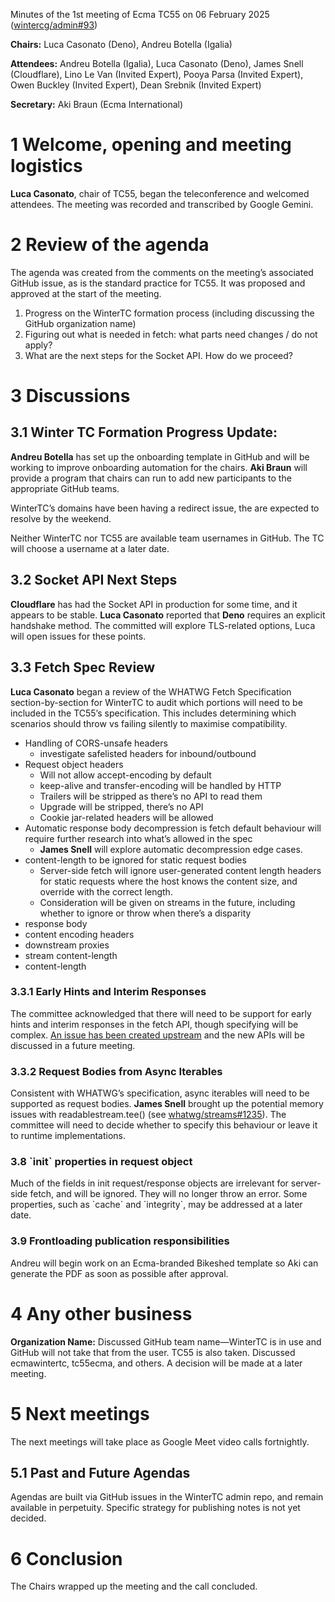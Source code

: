 Minutes of the 1st meeting of Ecma TC55 on 06 February 2025 ([wintercg/admin#93](https://github.com/wintercg/admin/issues/93))

**Chairs:** Luca Casonato (Deno), Andreu Botella (Igalia)

**Attendees:** Andreu Botella (Igalia), Luca Casonato (Deno), James Snell (Cloudflare), Lino Le Van (Invited Expert), Pooya Parsa (Invited Expert), Owen Buckley (Invited Expert), Dean Srebnik (Invited Expert)

**Secretary:**  Aki Braun (Ecma International)

# 1 Welcome, opening and meeting logistics

**Luca Casonato**, chair of TC55, began the teleconference and welcomed attendees. The meeting was recorded and transcribed by Google Gemini.

# 2 Review of the agenda

The agenda was created from the comments on the meeting’s associated GitHub issue, as is the standard practice for TC55. It was proposed and approved at the start of the meeting.

1. Progress on the WinterTC formation process (including discussing the GitHub organization name)
2. Figuring out what is needed in fetch: what parts need changes / do not apply?
3. What are the next steps for the Socket API. How do we proceed?

# 3 Discussions

## 3.1 Winter TC Formation Progress Update:

**Andreu Botella** has set up the onboarding template in GitHub and will be working to improve onboarding automation for the chairs. **Aki Braun** will provide a program that chairs can run to add new participants to the appropriate GitHub teams.

WinterTC’s domains have been having a redirect issue, the are expected to resolve by the weekend.

Neither WinterTC nor TC55 are available team usernames in GitHub. The TC will choose a username at a later date.

## 3.2 Socket API Next Steps

**Cloudflare** has had the Socket API in production for some time, and it appears to be stable. **Luca Casonato** reported that **Deno** requires an explicit handshake method. The committed will explore TLS-related options, Luca will open issues for these points.

## 3.3 Fetch Spec Review

**Luca Casonato** began a review of the WHATWG Fetch Specification section-by-section for WinterTC to audit which portions will need to be included in the TC55’s specification. This includes determining which scenarios should throw vs failing silently to maximise compatibility.

- Handling of CORS-unsafe headers
  - investigate safelisted headers for inbound/outbound
- Request object headers
  - Will not allow accept-encoding by default
  - keep-alive and transfer-encoding will be handled by HTTP
  - Trailers will be stripped as there’s no API to read them
  - Upgrade will be stripped, there’s no API
  - Cookie jar-related headers will be allowed
- Automatic response body decompression is fetch default behaviour will require further research into what’s allowed in the spec
  - **James Snell** will explore automatic decompression edge cases.
- content-length to be ignored for static request bodies
  - Server-side fetch will ignore user-generated content length headers for static requests where the host knows the content size, and override with the correct length.
  - Consideration will be given on streams in the future, including whether to ignore or throw when there’s a disparity
- response body
- content encoding headers
- downstream proxies
- stream content-length
- content-length

### 3.3.1 Early Hints and Interim Responses

The committee acknowledged that there will need to be support for early hints and interim responses in the fetch API, though specifying will be complex. [An issue has been created upstream](https://github.com/whatwg/fetch/issues/1716) and the new APIs will be discussed in a future meeting.

### 3.3.2 Request Bodies from Async Iterables

Consistent with WHATWG’s specification, async iterables will need to be supported as request bodies. **James Snell** brought up the potential memory issues with readablestream.tee() (see [whatwg/streams#1235](https://github.com/whatwg/streams/issues/1235)). The committee will need to decide whether to specify this behaviour or leave it to runtime implementations.

### 3.8 \`init\` properties in request object

Much of the fields in init request/response objects are irrelevant for server-side fetch, and will be ignored. They will no longer throw an error. Some properties, such as \`cache\` and \`integrity\`, may be addressed at a later date.

### 3.9 Frontloading publication responsibilities

Andreu will begin work on an Ecma-branded Bikeshed template so Aki can generate the PDF as soon as possible after approval.

# 4 Any other business

**Organization Name:** Discussed GitHub team name—WinterTC is in use and GitHub will not take that from the user. TC55 is also taken. Discussed ecmawintertc, tc55ecma, and others. A decision will be made at a later meeting.

# 5 Next meetings

The next meetings will take place as Google Meet video calls fortnightly.

## 5.1 Past and Future Agendas

Agendas are built via GitHub issues in the WinterTC admin repo, and remain available in perpetuity. Specific strategy for publishing notes is not yet decided.

# 6 Conclusion

The Chairs wrapped up the meeting and the call concluded.